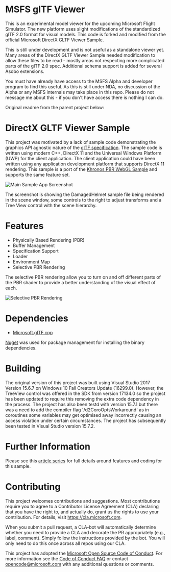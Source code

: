 # MSFS glTF Viewer

This is an experimental model viewer for the upcoming Microsoft Flight Simulator. The new platform uses slight modifications of the standardized glTF 2.0 format for visual models. This code is forked and modified from the official Microsoft DirectX GLTF Viewer Sample.

This is still under development and is not useful as a standalone viewer yet. Many areas of the DirectX GLTF Viewer Sample needed modification to allow these files to be read - mostly areas not respecting more complicated parts of the glTF 2.0 spec. Additional schema support is added for several Asobo extensions. 

You must have already have access to the MSFS Alpha and developer program to find this useful. As this is still under NDA, no discussion of the Alpha or any MSFS internals may take place in this repo. Please do not message me about this - if you don't have access there is nothing I can do.

Original readme from the parent project below:

# DirectX GLTF Viewer Sample
This project was motivated by a lack of sample code demonstrating the graphics API agnostic nature of the [glTF specification](https://www.google.com). The sample code is written using modern C++, DirectX 11 and the Universal Windows Platform (UWP) for the client application. The client application could have been written using any application development platform that supports DirectX 11 rendering. This sample is a port of the [Khronos PBR WebGL Sample](https://github.com/KhronosGroup/glTF-WebGL-PBR) and supports the same feature set.

![Main Sample App Screenshot](https://github.com/Microsoft/glTF-DXViewer/blob/master/img/screenshot2.PNG)

The screenshot is showing the DamagedHelmet sample file  being rendered in the scene window, some controls to the right to adjust transforms and a Tree View control with the scene hierarchy.

# Features

* Physically Based Rendering (PBR)
* Buffer Management
* Specification Support
* Loader
* Environment Map
* Selective PBR Rendering

The selective PBR rendering allow you to turn on and off different parts of the PBR shader to provide a better understanding of the visual effect of each.

![Selective PBR Rendering](https://github.com/Microsoft/glTF-DXViewer/blob/master/img/selective-rendering.png)

# Dependencies
* [Microsoft.glTF.cpp](https://www.nuget.org/packages/Microsoft.glTF.CPP/)

[Nuget](https://www.nuget.org/) was used for package management for installing the binary dependencies.

# Building
The original version of this project was built using Visual Studio 2017 Version 15.6.7 on Windows 10 Fall Creators Update (16299.0). However, the TreeView control was offered in the SDK from version 17134.0 so the project has been updated to require this removing the extra code dependency in the process. The project has also been testd with version 15.7.1 but there was a need to add the compiler flag '/d2CoroOptsWorkaround' as in coroutines some variables may get optimised away incorrectly causing an access violation under certain circumstances. The project has subsequently been tested in Visual Studio version 15.7.2.

# Further Information
Please see this [article series](http://peted.azurewebsites.net/gltf-directx/) for full details around features and coding for this sample.

# Contributing

This project welcomes contributions and suggestions.  Most contributions require you to agree to a
Contributor License Agreement (CLA) declaring that you have the right to, and actually do, grant us
the rights to use your contribution. For details, visit https://cla.microsoft.com.

When you submit a pull request, a CLA-bot will automatically determine whether you need to provide
a CLA and decorate the PR appropriately (e.g., label, comment). Simply follow the instructions
provided by the bot. You will only need to do this once across all repos using our CLA.

This project has adopted the [Microsoft Open Source Code of Conduct](https://opensource.microsoft.com/codeofconduct/).
For more information see the [Code of Conduct FAQ](https://opensource.microsoft.com/codeofconduct/faq/) or
contact [opencode@microsoft.com](mailto:opencode@microsoft.com) with any additional questions or comments.
